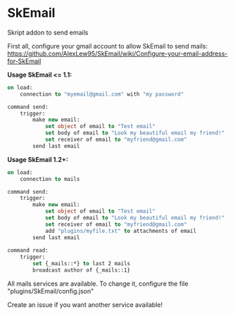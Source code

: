 # SkEmail
Skript addon to send emails

First all, configure your gmail account to allow SkEmail to send mails: https://github.com/AlexLew95/SkEmail/wiki/Configure-your-email-address-for-SkEmail

**Usage SkEmail <= 1.1:**
```vb
on load:
	connection to "myemail@gmail.com" with "my password"

command send:
	trigger:
		make new email:
			set object of email to "Test email"
			set body of email to "Look my beautiful email my friend!"
			set receiver of email to "myfriend@gmail.com"
		send last email
```
**Usage SkEmail 1.2+:**
```vb
on load:
	connection to mails

command send:
	trigger:
		make new email:
			set object of email to "Test email"
			set body of email to "Look my beautiful email my friend!"
			set receiver of email to "myfriend@gmail.com"
			add "plugins/myfile.txt" to attachments of email
		send last email
		
command read:
	trigger:
		set {_mails::*} to last 2 mails
		broadcast author of {_mails::1}
```

All mails services are available. To change it, configure the file "plugins/SkEmail/config.json"
 
 Create an issue if you want another service available!
